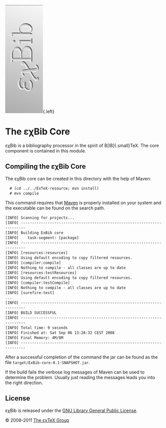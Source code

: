 ![](src/images/ExBib-side.png){.left}

The εχBib Core
==============

εχBib is a bibliography processor in the spirit of
B[IB]{.small}TeX. The core component is contained in this
module.

Compiling the εχBib Core
------------------------

The εχBib core can be created in this directory with the help of Maven:

      # (cd ../../ExTeX-resource; mvn install)
      # mvn compile

This command requires that [Maven](http://maven.apache.org) is properly
installed on your system and the executable can be found on the search
path.

``` {.output}
[INFO] Scanning for projects...
[INFO] ------------------------------------------------------------------------
[INFO] Building ExBib core
[INFO]    task-segment: [package]
[INFO] ------------------------------------------------------------------------
[INFO] [resources:resources]
[INFO] Using default encoding to copy filtered resources.
[INFO] [compiler:compile]
[INFO] Nothing to compile - all classes are up to date
[INFO] [resources:testResources]
[INFO] Using default encoding to copy filtered resources.
[INFO] [compiler:testCompile]
[INFO] Nothing to compile - all classes are up to date
[INFO] [surefire:test]
...
[INFO] ------------------------------------------------------------------------
[INFO] BUILD SUCCESSFUL
[INFO] ------------------------------------------------------------------------
[INFO] Total time: 9 seconds
[INFO] Finished at: Sat Sep 06 13:28:32 CEST 2008
[INFO] Final Memory: 4M/8M
[INFO] ------------------------------------------------------------------------
```

After a successful completion of the command the jar can be found as the
file `target/ExBib-core-0.1-SNAPSHOT.jar`.

If the build fails the verbose log messages of Maven can be used to
determine the problem. Usually just reading the messages leads you into
the right direction.

License
-------

εχBib is released under the [GNU Library General Public
License](LICENSE.html).

© 2008-2011 [The εχTeX Group](mailto:extex@dante.de)
